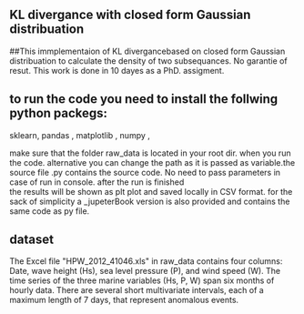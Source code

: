 ## KL divergance with closed form Gaussian distribuation

##This immplementaion of KL divergancebased on closed form Gaussian distribuation to calculate the density of two subsequances. 
No garantie of resut.
This work is done in 10 dayes as a PhD. assigment. 

## to run the code you need to install the follwing python packegs: 
sklearn, 
 pandas ,
 matplotlib ,
 numpy ,
 
make sure that the folder raw_data is located in your root dir. when you run the code. alternative you can change the path as it is passed as variable.the source file .py contains the source code. No need to pass parameters in case of run in console. after the run is finished  
the results will be shown as plt plot and saved locally in CSV format. for the sack of simplicity a _jupeterBook version is also provided and contains the same code as py file.

## dataset
The Excel file "HPW_2012_41046.xls"  in raw_data  contains four columns: 
Date, wave height (Hs), sea level pressure (P), and wind speed (W). 
The time series of the three marine variables (Hs, P, W) span six 
months of hourly data. There are several short multivariate 
intervals,  each of a maximum length of 7 days,  that represent 
anomalous events.

